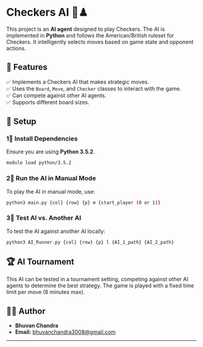 # Checkers AI 🤖♟

This project is an **AI agent** designed to play Checkers. The AI is implemented in **Python** and follows the American/British ruleset for Checkers. It intelligently selects moves based on game state and opponent actions.  

## 📌 Features  
✅ Implements a Checkers AI that makes strategic moves.  
✅ Uses the `Board`, `Move`, and `Checker` classes to interact with the game.  
✅ Can compete against other AI agents.  
✅ Supports different board sizes.  

## 🚀 Setup  

### 1⃣ **Install Dependencies**  
Ensure you are using **Python 3.5.2**.  

```sh
module load python/3.5.2   
```

### 2⃣ **Run the AI in Manual Mode**  
To play the AI in manual mode, use:  

```sh
python3 main.py {col} {row} {p} m {start_player (0 or 1)}
```

### 3⃣ **Test AI vs. Another AI**  
To test the AI against another AI locally:  

```sh
python3 AI_Runner.py {col} {row} {p} l {AI_1_path} {AI_2_path}
```

## 🏆 AI Tournament  
This AI can be tested in a tournament setting, competing against other AI agents to determine the best strategy. The game is played with a fixed time limit per move (8 minutes max).  

## 👨‍💻 Author  
- **Bhuvan Chandra**  
- **Email:** bhuvanchandra3008@gmail.com  

---



